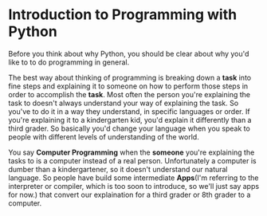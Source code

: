 # Introduction to Programming with Python

Before you think about why Python, you should be clear about why you'd like to to do programming in general. 

The best way about thinking of programming is breaking down a **task** into fine steps and explaining it to someone on how to perform those steps in order to accomplish the **task**. Most often the person you're explaining the task to doesn't always understand your way of explaining the task. So you've to do it in a way they understand, in specific languages or order. If you're explaining it to a kindergarten kid, you'd explain it differently than a third grader. So basically you'd change your language when you speak to people with different levels of understanding of the world. 

You say **Computer Programming** when the **someone** you're explaining the tasks to is a computer instead of a real person. Unfortunately a computer is dumber than a kindergartener, so it doesn't understand our natural language. So people have build some intermediate **Apps**(I'm referring to the interpreter or compiler, which is too soon to introduce, so we'll just say apps for now.) that convert our explaination for a third grader or 8th grader to a computer.   

